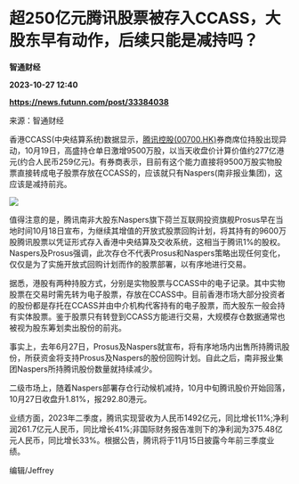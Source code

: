# 超250亿元腾讯股票被存入CCASS，大股东早有动作，后续只能是减持吗？
**智通财经**

**2023-10-27 12:40**

**https://news.futunn.com/post/33384038**

来源：智通财经

香港CCASS(中央结算系统)数据显示，[腾讯控股(00700.HK)](https://www.futunn.com/quote/stock?m=hk&code=00700)券商席位持股出现异动，10月19日，高盛持仓单日激增9500万股，以当天收盘价计算价值约277亿港元(约合人民币259亿元)。有券商表示，目前有这个能力直接将9500万股实物股票直接转成电子股票存放在CCASS的，应该就只有Naspers(南非报业集团)，这应该是减持前兆。

![](https://uspost.futunn.com/16984004134058405963756.jpeg)

值得注意的是，腾讯南非大股东Naspers旗下荷兰互联网投资旗舰Prosus早在当地时间10月18日宣布，为继续其增值的开放式股票回购计划，将其持有的9600万股腾讯股票以凭证形式存入香港中央结算及交收系统，这相当于腾讯1%的股权。Naspers及Prosus强调，此次存仓不代表Prosus和Naspers策略出现任何变化，仅仅是为了实施开放式回购计划而作的股票部署，以有序地进行交易。

据悉，港股有两种持股方式，分别是实物股票与CCASS中的电子记录。其中实物股票在交易时需先转为电子股票，存放在CCASS中。目前香港市场大部分投资者的股份都是存托在CCASS并由中介机构代客持有的电子股票，而大股东一般会持有实体股票。鉴于股票只有转登到CCASS方能进行交易，大规模存仓数据通常也被视为股东筹划卖出股份的前兆。

事实上，去年6月27日，Prosus及Naspers就宣布，将有序地场内出售所持腾讯股份，所获资金将支持Prosus及Naspers的股份回购计划。自此之后，南非报业集团Naspers所持腾讯股份数量就持续减少。

二级市场上，随着Naspers部署存仓行动候机减持，10月中旬腾讯股价开始回落，10月27日收盘升1.81%，报292.80港元。

业绩方面，2023年二季度，腾讯实现营收为人民币1492亿元，同比增长11%;净利润261.7亿元人民币，同比增长41%;非国际财务报告准则下的净利润为375.48亿元人民币，同比增长33%。根据公告，腾讯将于11月15日披露今年前三季度业绩。

编辑/Jeffrey